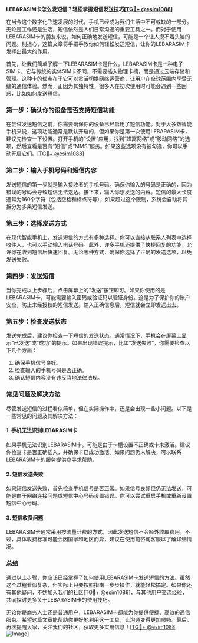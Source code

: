 **LEBARASIM卡怎么发短信？轻松掌握短信发送技巧[[TG💪+ @esim1088](https://t.me/s/esim1088)]**

在当今这个数字化飞速发展的时代，手机已经成为我们生活中不可或缺的一部分。无论是工作还是生活，短信依然是人们日常沟通的重要工具之一。而对于使用LEBARASIM卡的朋友来说，如何正确地发送短信，可能是一个让人摸不着头脑的问题。别担心，这篇文章将手把手教你如何轻松发送短信，让你的LEBARASIM卡发挥出最大的作用。

首先，让我们简单了解一下LEBARASIM卡是什么。LEBARASIM卡是一种电子SIM卡，它与传统的实体SIM卡不同，不需要插入物理卡槽，而是通过云端存储和管理。这种卡的优点在于它可以灵活切换网络运营商，让用户在全球范围内享受无缝的通信体验。然而，正因为其独特性，很多人在初次使用时可能会遇到一些困惑，比如如何发送短信。

### **第一步：确认你的设备是否支持短信功能**

在尝试发送短信之前，你需要确保你的设备已经启用了短信功能。对于大多数智能手机来说，这项功能通常是默认开启的，但如果你是第一次使用LEBARASIM卡，建议先检查一下设置。打开手机的“设置”应用，找到“蜂窝网络”或“移动网络”的选项，然后查看是否有“短信”或“MMS”服务。如果这些选项没有被勾选，你可以手动开启它们。[[TG💪+ @esim1088](https://t.me/s/esim1088)]

### **第二步：输入手机号码和短信内容**

发送短信的第一步就是输入接收者的手机号码。确保你输入的号码是正确的，因为错误的号码会导致短信无法送达。接下来，输入你想发送的内容。短信的最大长度通常为160个字符（包括空格和标点符号），如果超过这个限制，系统会自动将其拆分为多条短信发送。

### **第三步：选择发送方式**

在现代智能手机上，发送短信的方式有多种选择。你可以直接从联系人列表中选择收件人，也可以手动输入电话号码。此外，许多手机还提供了快捷回复的功能，允许你在收到短信后快速回复。无论哪种方式，确保你选择了正确的发送选项，以免发送失败。

### **第四步：发送短信**

当你完成以上步骤后，点击屏幕上的“发送”按钮即可。如果你使用的是LEBARASIM卡，可能需要输入密码或验证码以验证身份。这是为了保护你的账户安全，防止未经授权的短信发送。输入正确信息后，短信就会立即发送出去。

### **第五步：检查发送状态**

发送完成后，建议你检查一下短信的发送状态。通常情况下，手机会在屏幕上显示“已发送”或“成功”的提示。如果出现错误提示，比如“发送失败”，你需要检查以下几个方面：

1. 确保手机信号良好。
2. 检查输入的手机号码是否正确。
3. 确认短信内容没有违反当地法律法规。

### **常见问题及解决方法**

尽管发送短信的过程看似简单，但在实际操作中，还是会出现一些小问题。以下是一些常见的问题及其解决方法：

#### **1. 手机无法识别LEBARASIM卡**

如果手机无法识别LEBARASIM卡，可能是由于卡槽设置不正确或卡未激活。建议你检查卡是否正确插入，并确保卡已成功激活。如果问题仍未解决，可以联系LEBARASIM卡的服务提供商寻求帮助。

#### **2. 短信发送失败**

如果短信发送失败，首先检查手机信号是否正常。如果信号良好但仍无法发送，可能是由于网络连接问题或短信中心号码设置错误。你可以尝试重启手机或重新设置短信中心号码。

#### **3. 短信收费问题**

LEBARASIM卡通常采用按流量计费的方式，因此发送短信不会额外收取费用。不过，具体收费标准可能会因国家和地区而异，建议在使用前咨询客服以了解详细情况。

### **总结**

通过以上步骤，你应该已经掌握了如何使用LEBARASIM卡发送短信的方法。虽然这个过程看似复杂，但实际上只要按照指南一步步操作，就能轻松搞定。如果你还有其他疑问，不妨加入我们的社区[[TG💪+ @esim1088](https://t.me/s/esim1088)]，与其他用户交流经验，共同探讨更多关于LEBARASIM卡的使用技巧。

无论你是商务人士还是普通用户，LEBARASIM卡都能为你提供便捷、高效的通信服务。希望这篇文章能帮助你更好地利用这一工具，让沟通变得更加顺畅。最后，再次提醒大家，关注我们的社区，获取更多实用信息！[[TG💪+ @esim1088](https://t.me/s/esim1088) ![Image](https://i.postimg.cc/4NQfJmqS/Snipaste-2025-05-13-00-14-12.png)]